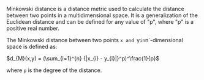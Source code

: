 
Minkowski distance is a distance metric used to calculate the distance between two points in a multidimensional space. It is a generalization of the Euclidean distance and can be defined for any value of "p", where "p" is a positive real number.

The Minkowski distance between two points `x and `y` in `n`-dimensional space is defined as:

$d_{M}(x,y) = (\sum_{i=1}^{n} {|x_{i} - y_{i}|}^p)^\frac{1}{p}$

where `p` is the degree of the distance.




